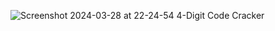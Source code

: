![Screenshot 2024-03-28 at 22-24-54 4-Digit Code Cracker](https://github.com/ArkS0001/4-Digit-Code-Cracker/assets/113760964/a66731fb-56ad-4279-b793-48e2bec0103a)
